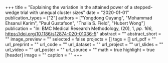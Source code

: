 +++
title = "Explaining the variation in the attained power of a stepped-wedge trial with unequal cluster sizes"
date = "2020-01-01"
publication_types = ["2"]
authors = ["Yongdong Ouyang", "Mohammad Ehsanul Karim", "Paul Gustafson", "Thalia S. Field", "Hubert Wong"]
publication = "In: BMC Medical Research Methodology, (20), 1, _pp. 166_, https://doi.org/10.1186/s12874-020-01036-5"
abstract = ""
abstract_short = ""
image_preview = ""
selected = false
projects = []
tags = []
url_pdf = ""
url_preprint = ""
url_code = ""
url_dataset = ""
url_project = ""
url_slides = ""
url_video = ""
url_poster = ""
url_source = ""
math = true
highlight = true
[header]
image = ""
caption = ""
+++
